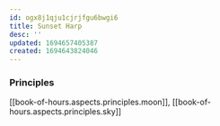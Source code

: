 ```yaml
---
id: ogx8j1qju1cjrjfgu6bwgi6
title: Sunset Harp
desc: ''
updated: 1694657405387
created: 1694643824046
---
```


### Principles

[[book-of-hours.aspects.principles.moon]], [[book-of-hours.aspects.principles.sky]]
